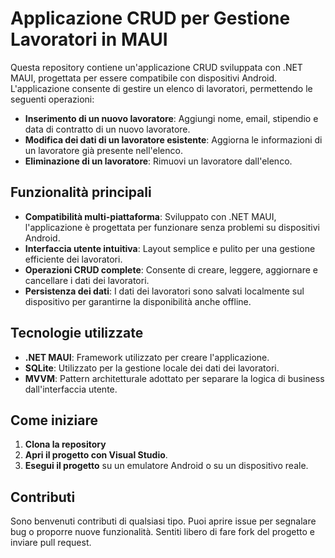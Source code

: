 <h1>Applicazione CRUD per Gestione Lavoratori in MAUI</h1>

<p>Questa repository contiene un'applicazione CRUD sviluppata con .NET MAUI, progettata per essere compatibile con dispositivi Android. L'applicazione consente di gestire un elenco di lavoratori, permettendo le seguenti operazioni:</p>

<ul>
  <li><strong>Inserimento di un nuovo lavoratore</strong>: Aggiungi nome, email, stipendio e data di contratto di un nuovo lavoratore.</li>
  <li><strong>Modifica dei dati di un lavoratore esistente</strong>: Aggiorna le informazioni di un lavoratore già presente nell'elenco.</li>
  <li><strong>Eliminazione di un lavoratore</strong>: Rimuovi un lavoratore dall'elenco.</li>
</ul>
 
<h2>Funzionalità principali</h2>

<ul>
  <li><strong>Compatibilità multi-piattaforma</strong>: Sviluppato con .NET MAUI, l'applicazione è progettata per funzionare senza problemi su dispositivi Android.</li>
  <li><strong>Interfaccia utente intuitiva</strong>: Layout semplice e pulito per una gestione efficiente dei lavoratori.</li>
  <li><strong>Operazioni CRUD complete</strong>: Consente di creare, leggere, aggiornare e cancellare i dati dei lavoratori.</li>
  <li><strong>Persistenza dei dati</strong>: I dati dei lavoratori sono salvati localmente sul dispositivo per garantirne la disponibilità anche offline.</li>
</ul>

<h2>Tecnologie utilizzate</h2>

<ul>
  <li><strong>.NET MAUI</strong>: Framework utilizzato per creare l'applicazione.</li>
  <li><strong>SQLite</strong>: Utilizzato per la gestione locale dei dati dei lavoratori.</li>
  <li><strong>MVVM</strong>: Pattern architetturale adottato per separare la logica di business dall'interfaccia utente.</li>
</ul>

<h2>Come iniziare</h2>

<ol>
  <li><strong>Clona la repository</strong></li>
  <li><strong>Apri il progetto con Visual Studio</strong>.</li>
  <li><strong>Esegui il progetto</strong> su un emulatore Android o su un dispositivo reale.</li>
</ol>

<h2>Contributi</h2>

<p>Sono benvenuti contributi di qualsiasi tipo. Puoi aprire issue per segnalare bug o proporre nuove funzionalità. Sentiti libero di fare fork del progetto e inviare pull request.</p>


